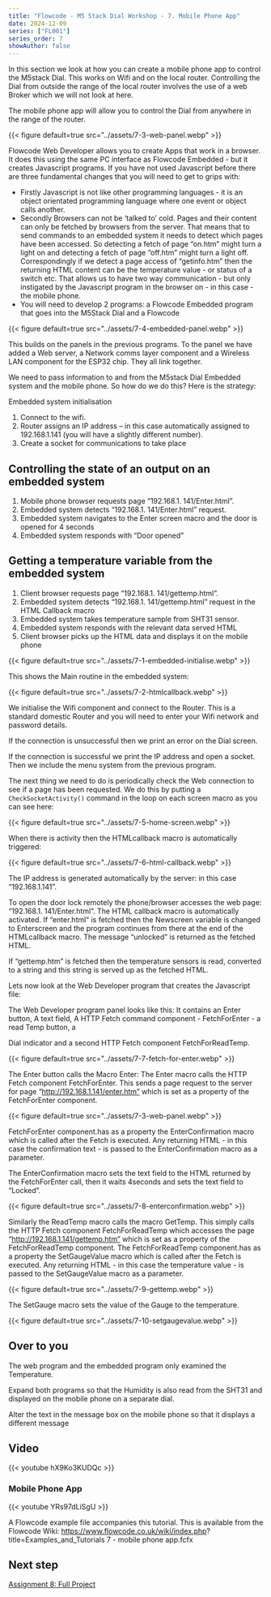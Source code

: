 ```yaml
---
title: "Flowcode - M5 Stack Dial Workshop - 7. Mobile Phone App"
date: 2024-12-09
series: ["FL001"]
series_order: 7
showAuthor: false
---
```


In this section we look at how you can create a mobile phone
app to control the M5stack Dial. This works on Wifi and on the
local router. Controlling the Dial from outside the range of the
local router involves the use of a web Broker which we will not
look at here.

The mobile phone app will allow you to control the Dial from
anywhere in the range of the router.

{{< figure
    default=true
    src="../assets/7-3-web-panel.webp"
    >}}

Flowcode Web Developer allows you to create Apps that work
in a browser. It does this using the same PC interface as
Flowcode Embedded - but it creates Javascript programs.
If you have not used Javascript before there are three
fundamental changes that you will need to get to grips with:

- Firstly Javascript is not like other programming languages - it
is an object orientated programming language where one
event or object calls another.
- Secondly Browsers can not be ‘talked to’ cold. Pages and their
content can only be fetched by browsers from the server.
That means that to send commands to an embedded system
it needs to detect which pages have been accessed. So
detecting a fetch of page “on.htm” might turn a light on and
detecting a fetch of page “off.htm” might turn a light off.
Correspondingly if we detect a page access of “getinfo.htm”
then the returning HTML content can be the temperature
value - or status of a switch etc. That allows us to have two
way communication - but only instigated by the Javascript
program in the browser on - in this case - the mobile phone.
- You will need to develop 2 programs: a Flowcode Embedded
program that goes into the M5Stack Dial and a Flowcode

{{< figure
    default=true
    src="../assets/7-4-embedded-panel.webp"
    >}}

This builds on the panels in the previous programs. To the panel we have added a Web server, a Network comms layer component and a Wireless LAN component for the ESP32 chip. They all link together.

We need to pass information to and from the M5stack Dial Embedded system and the mobile phone. So how do we do this? Here is the strategy:

Embedded system initialisation
1. Connect to the wifi.
2. Router assigns an IP address – in this case automatically assigned to 192.168.1.141 (you will have a slightly different number).
3. Create a socket for communications to take place

## Controlling the state of an output on an embedded system

1. Mobile phone browser requests page “192.168.1. 141/Enter.html”.
2. Embedded system detects “192.168.1. 141/Enter.html” request.
3. Embedded system navigates to the Enter screen macro and the door is opened for 4 seconds
4. Embedded system responds with “Door opened”

## Getting a temperature variable from the embedded system

1. Client browser requests page “192.168.1. 141/gettemp.html”.
2. Embedded system detects “192.168.1. 141/gettemp.html” request in the HTML Callback macro
3. Embedded system takes temperature sample from SHT31 sensor.
4. Embedded system responds with the relevant data served HTML
5. Client browser picks up the HTML data and displays it on the mobile phone

{{< figure
    default=true
    src="../assets/7-1-embedded-initialise.webp"
    >}}

This shows the Main routine in the embedded system:

{{< figure
    default=true
    src="../assets/7-2-htmlcallback.webp"
    >}}

We initialise the Wifi component and connect to the Router. This is a standard domestic Router and you will need to enter your Wifi network and password details.

If the connection is unsuccessful then we print an error on the Dial screen.

If the connection is successful we print the IP address and open a socket. Then we include the menu system from the previous program.

The next thing we need to do is periodically check the Web connection to see if a page has been requested. We do this by putting a `CheckSocketActivity()` command in the loop on each screen macro as you can see here:

{{< figure
    default=true
    src="../assets/7-5-home-screen.webp"
    >}}

When there is activity then the HTMLcallback macro is automatically triggered:

{{< figure
    default=true
    src="../assets/7-6-html-callback.webp"
    >}}

The IP address is generated automatically by the server: in this case “192.168.1.141”.

To open the door lock remotely the phone/browser accesses the web page: “192.168.1. 141/Enter.html”. The HTML callback macro is automatically activated. If “enter.html“ is fetched then the Newscreen variable is changed to Enterscreen and the program continues from there at the end of the HTMLcallback macro. The message “unlocked” is returned as the fetched HTML.

If “gettemp.htm” is fetched then the temperature sensors is read, converted to a string and this string is served up as the fetched HTML.

Lets now look at the Web Developer program that creates the Javascript file:

The Web Developer program panel looks like this:
It contains an Enter button, A text field, A HTTP Fetch command component - FetchForEnter - a read Temp button, a

Dial indicator and a second HTTP Fetch component FetchForReadTemp.

{{< figure
    default=true
    src="../assets/7-7-fetch-for-enter.webp"
    >}}

The Enter button calls the Macro Enter:
The Enter macro calls the HTTP
Fetch component FetchForEnter.
This sends a page request to the
server for page “http://192.168.1.141/enter.htm” which is
set as a property of the FetchForEnter component.

{{< figure
    default=true
    src="../assets/7-3-web-panel.webp"
    >}}

FetchForEnter component.has as a property the EnterConfirmation macro which is called after the Fetch is executed. Any returning HTML - in this case the confirmation text - is passed to the EnterConfirmation macro as a parameter.

The EnterConfirmation macro sets the text field to the HTML returned by the FetchForEnter call, then it waits 4seconds and sets the text field to “Locked”.

{{< figure
    default=true
    src="../assets/7-8-enterconfirmation.webp"
    >}}

Similarly the ReadTemp macro calls the macro GetTemp. This
simply calls the HTTP Fetch component FetchForReadTemp
which accesses the page “http://192.168.1.141/gettemp.htm”
which is set as a property of the FetchForReadTemp component.
The FetchForReadTemp component.has as a property the
SetGaugeValue macro which is called after the Fetch is executed.
Any returning HTML - in this case the temperature value - is passed to the SetGaugeValue macro as a parameter.


{{< figure
    default=true
    src="../assets/7-9-gettemp.webp"
    >}}

The SetGauge macro sets the value of the Gauge to the temperature.

{{< figure
    default=true
    src="../assets/7-10-setgaugevalue.webp"
    >}}


## Over to you

The web program and the embedded program only examined the Temperature.

Expand both programs so that the Humidity is also read from the SHT31 and displayed on the mobile phone on a separate dial.

Alter the text in the message box on the mobile phone so that it displays a different message

## Video

{{< youtube hX9Ko3KUDQc >}}

### Mobile Phone App

{{< youtube YRs97dLiSgU >}}

A Flowcode example file accompanies this tutorial. This is
available from the Flowcode Wiki:
https://www.flowcode.co.uk/wiki/index.php?
title=Examples_and_Tutorials
7 - mobile phone app.fcfx

## Next step

[Assignment 8: Full Project](../08-full-project)
